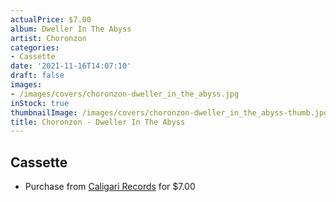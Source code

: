 ```yaml
---
actualPrice: $7.00
album: Dweller In The Abyss
artist: Choronzon
categories:
- Cassette
date: '2021-11-16T14:07:10'
draft: false
images:
- /images/covers/choronzon-dweller_in_the_abyss.jpg
inStock: true
thumbnailImage: /images/covers/choronzon-dweller_in_the_abyss-thumb.jpg
title: Choronzon - Dweller In The Abyss
---
```


## Cassette
* Purchase from [Caligari Records](https://caligarirecords.storenvy.com/products/33602770-choronzon-dweller-in-the-abyss) for $7.00
